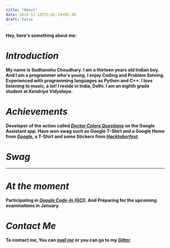 ```yaml
---
title: "About"
date: 2019-12-18T21:02:19+05:30
draft: false
---
```


 #### Hey, here's something about me:

 # *Introduction*

 **My name is Sudhanshu Choudhary. I am a thirteen years old Indian boy. And I am a programmer who's young. I enjoy Coding and Problem Solving. Experienced with programming languages as Python and C++. I love listening to music, a lot! I reside in India, Delhi. I am an eighth grade student at *Kendriya Vidyalaya*.** 
 
 # *Achievements*

 **Developer of the action called *[Doctor Colors Questions](https://assistant.google.com/services/a/uid/000000ff4bd587f6?hl=en)* on the Google Assistant app. Have won swag such as Google T-Shirt and a Google Home from *[Google](https://www.google.com)*, a T-Shirt and some Stickers from *[Hacktoberfest](https://hacktoberfest.digitalocean.com/)*.**

 # *Swag*

 ****

 # *At the moment*

 **Participating in *[Google Code-In (GCI)](https://codein.withgoogle.com/)*. And Preparing for the upcoming examinations in January.**

 # *Contact Me*

 **To contact me, You can *[mail me](mailto:sudhanshuchoudhary2005@gmail.com)* or you can go to my *[Gitter](https://gitter.im/ricksanc)*.**